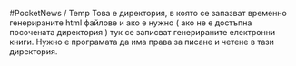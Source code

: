 #PocketNews / Temp
Това е директория, в която се запазват временно генерираните html файлове и ако е нужно ( ако не е достъпна посочената директория ) тук се записват генерираните електронни книги. Нужно е програмата да има права за писане и четене в тази директория.
